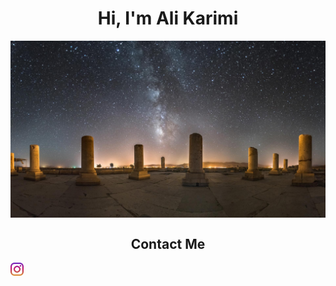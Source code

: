 <html>
<body>
<h1 align='center'>Hi, I'm Ali Karimi</h1>
<a href="https://github.com/clonerdev">
  <img align="center" width:1080px;height:300px;" src="banner.jpg"/>
</a>
<h2 align='center'>Contact Me</h2>
<a href="https://www.instagram.com/akarimi_official">
  <img align="left" alt="My Instagram" width="21px" src="instagram.png"/>
</a>
</body>
</html>

